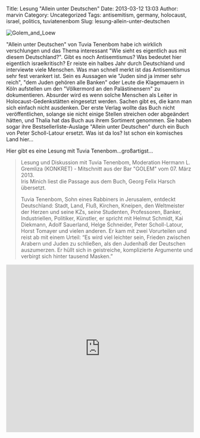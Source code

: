 Title: Lesung "Allein unter Deutschen"
Date: 2013-03-12 13:03
Author: marvin
Category: Uncategorized
Tags: antisemitism, germany, holocaust, israel, politics, tuviatenenbom
Slug: lesung-allein-unter-deutschen

![Golem_and_Loew]({static}/images/Golem_and_Loew.jpg)

"Allein unter Deutschen" von Tuvia Tenenbom habe ich wirklich
verschlungen und das Thema interessant "Wie sieht es eigentlich aus mit
diesem Deutschland?". Gibt es noch Antisemtismus? Was bedeutet hier
eigentlich israelkritisch? Er reiste ein halbes Jahr durch Deutschland
und interviewte viele Menschen. Was man schnell merkt ist das
Antisemitismus sehr fest verankert ist. Sein es Aussagen wie "Juden sind
ja immer sehr reich", "dem Juden gehören alle Banken" oder Leute die
Klagemauern in Köln aufstellen um den "Völkermord an den Palästinensern"
zu dokumentieren. Absurder wird es wenn solche Menschen als Leiter in
Holocaust-Gedenkstätten eingesetzt werden. Sachen gibt es, die kann man
sich einfach nicht ausdenken. Der erste Verlag wollte das Buch nicht
veröffentlichen, solange sie nicht einige Stellen streichen oder
abgeändert hätten, und Thalia hat das Buch aus ihrem Sortiment genommen.
Sie haben sogar ihre Bestsellerliste-Auslage "Allein unter Deutschen"
durch ein Buch von Peter Scholl-Latour ersetzt. Was ist da los? Ist
schon ein komisches Land hier...

Hier gibt es eine Lesung mit Tuvia Tenenbom...großartigst...

> Lesung und Diskussion mit Tuvia Tenenbom, Moderation Hermann L.
> Gremliza (KONKRET) - Mitschnitt aus der Bar "GOLEM" vom 07. März
> 2013.  
>  Iris Minich liest die Passage aus dem Buch, Georg Felix Harsch
> übersetzt.
>
> Tuvia Tenenbom, Sohn eines Rabbiners in Jerusalem, entdeckt
> Deutschland: Stadt, Land, Fluß, Kirchen, Kneipen, den Weltmeister der
> Herzen und seine KZs, seine Studenten, Professoren, Banker,
> Industriellen, Politiker, Künstler, er spricht mit Helmut Schmidt, Kai
> Diekmann, Adolf Sauerland, Helge Schneider, Peter Scholl-Latour, Horst
> Tomayer und vielen anderen. Er kam mit zwei Vorurteilen und reist ab
> mit einem Urteil: “Es wird viel leichter sein, Frieden zwischen
> Arabern und Juden zu schließen, als den Judenhaß der Deutschen
> auszumerzen. Er hüllt sich in geistreiche, komplizierte Argumente und
> verbirgt sich hinter tausend Masken.”

<iframe width="100%" height="450" scrolling="no" frameborder="no" src="https://w.soundcloud.com/player/?url=https%3A//api.soundcloud.com/tracks/82738949&amp;auto_play=false&amp;hide_related=false&amp;show_comments=true&amp;show_user=true&amp;show_reposts=false&amp;visual=true"></iframe>
